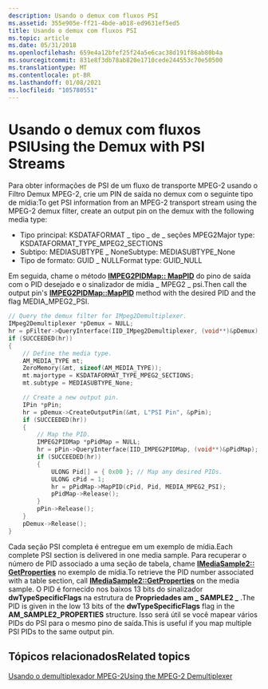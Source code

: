 ```yaml
---
description: Usando o demux com fluxos PSI
ms.assetid: 355e905e-ff21-4bde-a018-ed9631ef5ed5
title: Usando o demux com fluxos PSI
ms.topic: article
ms.date: 05/31/2018
ms.openlocfilehash: 659e4a12bfef25f24a5e6cac38d191f86ab80b4a
ms.sourcegitcommit: 831e8f3db78ab820e1710cede244553c70e50500
ms.translationtype: MT
ms.contentlocale: pt-BR
ms.lasthandoff: 01/08/2021
ms.locfileid: "105780551"
---
```

# <a name="using-the-demux-with-psi-streams"></a><span data-ttu-id="3e035-103">Usando o demux com fluxos PSI</span><span class="sxs-lookup"><span data-stu-id="3e035-103">Using the Demux with PSI Streams</span></span>

<span data-ttu-id="3e035-104">Para obter informações de PSI de um fluxo de transporte MPEG-2 usando o Filtro Demux MPEG-2, crie um PIN de saída no demux com o seguinte tipo de mídia:</span><span class="sxs-lookup"><span data-stu-id="3e035-104">To get PSI information from an MPEG-2 transport stream using the MPEG-2 demux filter, create an output pin on the demux with the following media type:</span></span>

-   <span data-ttu-id="3e035-105">Tipo principal: KSDATAFORMAT \_ tipo \_ de \_ seções MPEG2</span><span class="sxs-lookup"><span data-stu-id="3e035-105">Major type: KSDATAFORMAT\_TYPE\_MPEG2\_SECTIONS</span></span>
-   <span data-ttu-id="3e035-106">Subtipo: MEDIASUBTYPE \_ None</span><span class="sxs-lookup"><span data-stu-id="3e035-106">Subtype: MEDIASUBTYPE\_None</span></span>
-   <span data-ttu-id="3e035-107">Tipo de formato: GUID \_ NULL</span><span class="sxs-lookup"><span data-stu-id="3e035-107">Format type: GUID\_NULL</span></span>

<span data-ttu-id="3e035-108">Em seguida, chame o método [**IMPEG2PIDMap:: MapPID**](/previous-versions/windows/desktop/api/Bdaiface/nf-bdaiface-impeg2pidmap-mappid) do pino de saída com o PID desejado e o sinalizador de mídia \_ MPEG2 \_ psi.</span><span class="sxs-lookup"><span data-stu-id="3e035-108">Then call the output pin's [**IMPEG2PIDMap::MapPID**](/previous-versions/windows/desktop/api/Bdaiface/nf-bdaiface-impeg2pidmap-mappid) method with the desired PID and the flag MEDIA\_MPEG2\_PSI.</span></span>


```C++
// Query the demux filter for IMpeg2Demultiplexer.
IMpeg2Demultiplexer *pDemux = NULL;
hr = pFilter->QueryInterface(IID_IMpeg2Demultiplexer, (void**)&pDemux);
if (SUCCEEDED(hr))
{
    // Define the media type.
    AM_MEDIA_TYPE mt;
    ZeroMemory(&mt, sizeof(AM_MEDIA_TYPE));
    mt.majortype = KSDATAFORMAT_TYPE_MPEG2_SECTIONS;
    mt.subtype = MEDIASUBTYPE_None;

    // Create a new output pin.
    IPin *pPin;
    hr = pDemux->CreateOutputPin(&mt, L"PSI Pin", &pPin);
    if (SUCCEEDED(hr))
    {
        // Map the PID.
        IMPEG2PIDMap *pPidMap = NULL;
        hr = pPin->QueryInterface(IID_IMPEG2PIDMap, (void**)&pPidMap);
        if (SUCCEEDED(hr))
        {
            ULONG Pid[] = { 0x00 }; // Map any desired PIDs. 
            ULONG cPid = 1;
            hr = pPidMap->MapPID(cPid, Pid, MEDIA_MPEG2_PSI);
            pPidMap->Release();
        }
        pPin->Release();
    }
    pDemux->Release();
}
```



<span data-ttu-id="3e035-109">Cada seção PSI completa é entregue em um exemplo de mídia.</span><span class="sxs-lookup"><span data-stu-id="3e035-109">Each complete PSI section is delivered in one media sample.</span></span> <span data-ttu-id="3e035-110">Para recuperar o número de PID associado a uma seção de tabela, chame [**IMediaSample2:: GetProperties**](/windows/desktop/api/Strmif/nf-strmif-imediasample2-getproperties) no exemplo de mídia.</span><span class="sxs-lookup"><span data-stu-id="3e035-110">To retrieve the PID number associated with a table section, call [**IMediaSample2::GetProperties**](/windows/desktop/api/Strmif/nf-strmif-imediasample2-getproperties) on the media sample.</span></span> <span data-ttu-id="3e035-111">O PID é fornecido nos baixos 13 bits do sinalizador **dwTypeSpecificFlags** na estrutura de **Propriedades am \_ SAMPLE2 \_** .</span><span class="sxs-lookup"><span data-stu-id="3e035-111">The PID is given in the low 13 bits of the **dwTypeSpecificFlags** flag in the **AM\_SAMPLE2\_PROPERTIES** structure.</span></span> <span data-ttu-id="3e035-112">Isso será útil se você mapear vários PIDs do PSI para o mesmo pino de saída.</span><span class="sxs-lookup"><span data-stu-id="3e035-112">This is useful if you map multiple PSI PIDs to the same output pin.</span></span>

## <a name="related-topics"></a><span data-ttu-id="3e035-113">Tópicos relacionados</span><span class="sxs-lookup"><span data-stu-id="3e035-113">Related topics</span></span>

<dl> <dt>

[<span data-ttu-id="3e035-114">Usando o demultiplexador MPEG-2</span><span class="sxs-lookup"><span data-stu-id="3e035-114">Using the MPEG-2 Demultiplexer</span></span>](using-the-mpeg-2-demultiplexer.md)
</dt> </dl>

 

 



